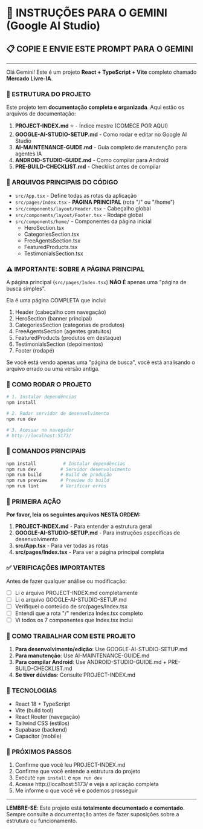 # 🤖 INSTRUÇÕES PARA O GEMINI (Google AI Studio)

## 📋 COPIE E ENVIE ESTE PROMPT PARA O GEMINI

---

Olá Gemini! Este é um projeto **React + TypeScript + Vite** completo chamado **Mercado Livre-IA**.

### 🎯 ESTRUTURA DO PROJETO

Este projeto tem **documentação completa e organizada**. Aqui estão os arquivos de documentação:

1. **PROJECT-INDEX.md** ⭐ - Índice mestre (COMECE POR AQUI)
2. **GOOGLE-AI-STUDIO-SETUP.md** - Como rodar e editar no Google AI Studio
3. **AI-MAINTENANCE-GUIDE.md** - Guia completo de manutenção para agentes IA
4. **ANDROID-STUDIO-GUIDE.md** - Como compilar para Android
5. **PRE-BUILD-CHECKLIST.md** - Checklist antes de compilar

### 📁 ARQUIVOS PRINCIPAIS DO CÓDIGO

- `src/App.tsx` - Define todas as rotas da aplicação
- `src/pages/Index.tsx` - **PÁGINA PRINCIPAL** (rota "/" ou "/home")
- `src/components/layout/Header.tsx` - Cabeçalho global
- `src/components/layout/Footer.tsx` - Rodapé global
- `src/components/home/` - Componentes da página inicial
  - HeroSection.tsx
  - CategoriesSection.tsx
  - FreeAgentsSection.tsx
  - FeaturedProducts.tsx
  - TestimonialsSection.tsx

### ⚠️ IMPORTANTE: SOBRE A PÁGINA PRINCIPAL

A página principal (`src/pages/Index.tsx`) **NÃO É** apenas uma "página de busca simples".

Ela é uma página COMPLETA que inclui:
1. Header (cabeçalho com navegação)
2. HeroSection (banner principal)
3. CategoriesSection (categorias de produtos)
4. FreeAgentsSection (agentes gratuitos)
5. FeaturedProducts (produtos em destaque)
6. TestimonialsSection (depoimentos)
7. Footer (rodapé)

Se você está vendo apenas uma "página de busca", você está analisando o arquivo errado ou uma versão antiga.

### 🚀 COMO RODAR O PROJETO

```bash
# 1. Instalar dependências
npm install

# 2. Rodar servidor de desenvolvimento
npm run dev

# 3. Acessar no navegador
# http://localhost:5173/
```

### 🔧 COMANDOS PRINCIPAIS

```bash
npm install          # Instalar dependências
npm run dev         # Servidor desenvolvimento
npm run build       # Build de produção
npm run preview     # Preview do build
npm run lint        # Verificar erros
```

### 📖 PRIMEIRA AÇÃO

**Por favor, leia os seguintes arquivos NESTA ORDEM:**

1. **PROJECT-INDEX.md** - Para entender a estrutura geral
2. **GOOGLE-AI-STUDIO-SETUP.md** - Para instruções específicas de desenvolvimento
3. **src/App.tsx** - Para ver todas as rotas
4. **src/pages/Index.tsx** - Para ver a página principal completa

### ✅ VERIFICAÇÕES IMPORTANTES

Antes de fazer qualquer análise ou modificação:

- [ ] Li o arquivo PROJECT-INDEX.md completamente
- [ ] Li o arquivo GOOGLE-AI-STUDIO-SETUP.md
- [ ] Verifiquei o conteúdo de src/pages/Index.tsx
- [ ] Entendi que a rota "/" renderiza Index.tsx completo
- [ ] Vi todos os 7 componentes que Index.tsx inclui

### 🤝 COMO TRABALHAR COM ESTE PROJETO

1. **Para desenvolvimento/edição**: Use GOOGLE-AI-STUDIO-SETUP.md
2. **Para manutenção**: Use AI-MAINTENANCE-GUIDE.md
3. **Para compilar Android**: Use ANDROID-STUDIO-GUIDE.md + PRE-BUILD-CHECKLIST.md
4. **Se tiver dúvidas**: Consulte PROJECT-INDEX.md

### 🎯 TECNOLOGIAS

- React 18 + TypeScript
- Vite (build tool)
- React Router (navegação)
- Tailwind CSS (estilos)
- Supabase (backend)
- Capacitor (mobile)

### 📝 PRÓXIMOS PASSOS

1. Confirme que você leu PROJECT-INDEX.md
2. Confirme que você entende a estrutura do projeto
3. Execute `npm install` e `npm run dev`
4. Acesse http://localhost:5173/ e veja a aplicação completa
5. Me informe o que você vê e podemos prosseguir

---

**LEMBRE-SE**: Este projeto está **totalmente documentado e comentado**. Sempre consulte a documentação antes de fazer suposições sobre a estrutura ou funcionamento.
